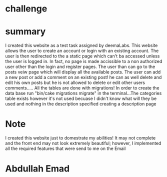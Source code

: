 # challenge

# summary
I created this website as a test task assigned by deemaLabs. This website allows the user to create an account or login with an existing account. The user is then redirected to the a static page which can't ba accessed unless the user is logged in. In fact, no page is made accissible to a non authorized user other than the login and register pages. The user than can go to the posts veiw page which will display all the available posts. The user can add a new post or add a comment on an existing post! he can as well delete and edit his own posts but he is not allowed to delete or edit other users comments..... All the tables are done with migrations! In order to create the data base run "bin/cake migrations migrate" in the terminal...The categories table exists however it's not used becuase I didn't know what will they be used and nothing in the description specified creating a description page



# Note

I created this website just to domestrate my abilities! It may not complete and the front end may not look extremely beautiful; however, I implemented all the required features that were send to me on the Email


# Abdullah Emad
